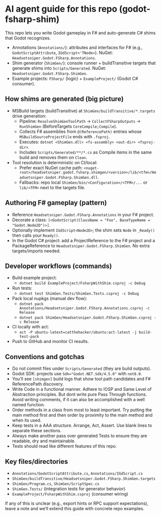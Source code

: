 # AI agent guide for this repo (godot-fsharp-shim)

This repo lets you write Godot gameplay in F# and auto-generate C# shims that Godot recognizes.

- Annotations (`Annotations/`): attributes and interfaces for F# (e.g., `GodotScriptAttribute`, `IGdScript<'TNode>`). NuGet: `Headsetsniper.Godot.FSharp.Annotations`.
- Shim generator (`ShimGen/`): console runner + buildTransitive targets that generate shims into `Scripts/Generated`. NuGet: `Headsetsniper.Godot.FSharp.ShimGen`.
- Example projects: `FSharp/` (logic) + `ExampleProject/` (Godot C# consumer).

## How shims are generated (big picture)

- MSBuild targets (buildTransitive) at `ShimGen/buildTransitive/*.targets` drive generation:
  - Pipeline: `ResolveShimGenToolPath` → `CollectFSharpOutputs` → `RunShimGen` (BeforeTargets `CoreCompile;Compile`).
  - Collects F# assemblies from `@(ReferencePath)` entries whose `MSBuildSourceProjectFile` ends with `.fsproj`.
  - Executes: `dotnet <ShimGen.dll> <fs-assembly> <out-dir> <fsproj-dir>`.
  - Includes `Scripts/Generated/**/*.cs` as Compile items in the same build and removes them on `Clean`.
- Tool resolution is deterministic on CI/local:
  - Prefer exact NuGet cache path: `<nuget-root>/headsetsniper.godot.fsharp.shimgen/<version>/lib/<tfm>/Headsetsniper.Godot.FSharp.ShimGen.dll`.
  - Fallbacks: repo local `ShimGen/bin/<Configuration>/<TFM>/...` or `lib/<TFM>` next to the targets file.

## Authoring F# gameplay (pattern)

- Reference `Headsetsniper.Godot.FSharp.Annotations` in your F# project.
- Decorate a class: `[<GodotScript(ClassName = "Foo", BaseTypeName = "Godot.Node2D")>]`.
- Optionally implement `IGdScript<Node2D>`; the shim sets `Node` in `_Ready()` then calls your `Ready()`.
- In the Godot C# project: add a ProjectReference to the F# project and a PackageReference to `Headsetsniper.Godot.FSharp.ShimGen`. No extra targets/imports needed.

## Developer workflows (commands)

- Build example project:
  - `dotnet build ExampleProject/FsharpWithShim.csproj -c Debug`
- Run tests:
  - `dotnet test ShimGen.Tests/ShimGen.Tests.csproj -c Debug`
- Pack local nupkgs (manual dev flow):
  - `dotnet pack Annotations/Headsetsniper.Godot.FSharp.Annotations.csproj -c Release`
  - `dotnet pack ShimGen/Headsetsniper.Godot.FSharp.ShimGen.csproj -c Release`
- CI locally with act:
  - `act -P ubuntu-latest=catthehacker/ubuntu:act-latest -j build-test-pack`
- Push to GitHub and monitor CI results.

## Conventions and gotchas

- Do not commit files under `Scripts/Generated` (they are build outputs).
- Godot SDK: projects use `Sdk="Godot.NET.Sdk/4.5.0"` with `net8.0`.
- You’ll see `[shimgen]` build logs that show tool path candidates and F# ReferencePath discovery.
- Write Code in a functional manner. Adhere to IOSP and Same Level of Abstraction principles. But dont write pure Pass Through functions. Avoid writing comments, if it can also be accomplished with a well named function.
- Order methods in a class from most to least important. Try putting the main method first and then order by proximity to the main method and when its used.
- Keep tests in a AAA structure. Arrange, Act, Assert. Use blank lines to separate these sections.
- Always make another pass over generated Tests to ensure they are readable, dry and maintainable.
- Tests should read like different features of this repo.

## Key files/directories

- `Annotations/GodotScriptAttribute.cs`, `Annotations/IGdScript.cs`
- `ShimGen/buildTransitive/Headsetsniper.Godot.FSharp.ShimGen.targets`
- `ShimGen/Program.cs`, `ShimGen/ScriptSpec.cs`
- `ShimGen.Tests/` (integration tests for generator behavior)
- `ExampleProject/FsharpWithShim.csproj` (consumer wiring)

If any of this is unclear (e.g., export hints or RPC support expectations), leave a note and we’ll extend this guide with concrete repo examples.
